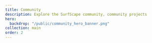 ```yaml
---
title: Community
description: Explore the SurfScape community, community projects
hero:
  backdrop: "/public/community_hero_banner.png"
collection: main
order: 2
---
```

